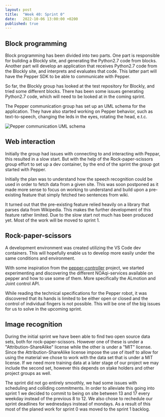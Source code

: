 ```yaml
---
layout: post
title:  "Week 40: Sprint 0"
date:   2022-10-06 13:00:00 +0200
published: true
---
```



## Block programming

Block programming has been divided into two parts. One part is responsible for building a Blockly site, and generating the Python2.7 code from blocks. Another part will develop an application that receives Python2.7 code from the Blockly site, and interprets and evaluates that code. This latter part will have the Pepper SDK to be able to communicate with Pepper. 

So far, the Blockly group has looked at the test repository for Blockly, and tried some different blocks. There has been some issues generating Python2.7 code, which will need to be looked at in the coming sprint.

The Pepper communication group has set up an UML schema for the application. They have also started working on Pepper behavior, such as text-to-speech, changing the leds in the eyes, rotating the head, e.t.c.

![Pepper communication UML schema](/blog-site/images/pep-com.png)

## Web interaction

Initially the group had issues with connecting to and interacting with Peppar, this resulted in a slow start. But with the help of the Rock-paper-scissors group effort to set up a dev container, by the end of the sprint the group got started with Pepper. 

Initially the plan was to understand how the speech recognition could be used in order to fetch data from a given site. This was soon postponed as it made more sense to focus on working to understand and build upon a pre-existing feature that simply fetched two sentences from wiki. 

It turned out that the pre-existing feature relied heavily on a library that parses data from Wikipedia. This makes the further development of this feature rather limited. Due to the slow start not much has been produced yet. Most of the work will be moved to sprint 1.

## Rock-paper-scissors

A development environment was created utilizing the VS Code dev containers. This will hopefully enable us to develop more easily under the same conditions and environment. 

With some inspiration from the [pepper-controller](https://github.com/incognite-lab/Pepper-Controller/) project, we started experimenting and discovering the different NOAqi-services available on pepper and how to use some of them. More specifically the ALmotion and Joint control API.

While reading the technical specifications for the Pepper robot, it was discovered that its hands is limited to be either open or closed and the control of individual fingers is not possible. This will be one of the big issues for us to solve in the upcoming sprint.

## Image recognition
During the initial sprint we have been able to find two open source data sets, both for rock-paper-scissors. However one of these is under a "Attribution-ShareAlike" license while the other is under a "MIT" license. Since the Attribution-ShareAlike license impose the use of itself to allow for using the material we chose to work with the data set that is under a MIT license. If we need more training data at a later stage of our project we may include the second set, however this depends on stake holders and other project groups as well. 

The sprint did not go entirely smoothly, we had some issues with scheduling and colliding commitments. In order to alleviate this going into sprint 1 we decided to commit to being on site between 13 and 17 every weekday instead of the previous 8 to 12. We also chose to rechedule our sprint deadlines for wednesdays instead of mondays. As a result of this most of the planed work for sprint 0 was moved to the sprint 1 backlog.
